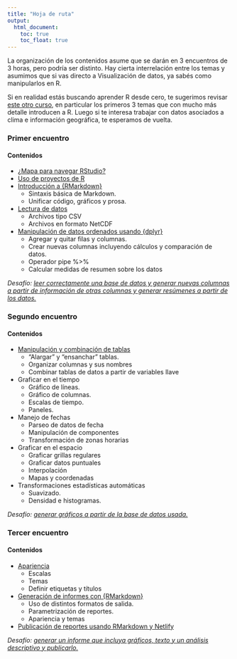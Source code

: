 ```yaml
---
title: "Hoja de ruta"
output: 
  html_document:
    toc: true
    toc_float: true
---
```


La organización de los contenidos asume que se darán en 3 encuentros de 3 horas, pero podría ser distinto. Hay cierta interrelación entre los temas y asumimos que si vas directo a Visualización de datos, ya sabés como manipularlos en R.

Si en realidad estás buscando aprender R desde cero, te sugerimos revisar [este otro curso](https://paocorrales.github.io/deExcelaR/), en particular los primeros 3 temas que con mucho más detalle introducen a R. Luego si te interesa trabajar con datos asociados a clima e información geográfica, te esperamos de vuelta.

### Primer encuentro

#### Contenidos

- [¿Mapa para navegar RStudio?](01-introduccion.html)
- [Uso de proyectos de R](02-proyectos.html)
- [Introducción a {RMarkdown}](03-reportes-I.html)
  - Sintaxis básica de Markdown.
  - Unificar código, gráficos y prosa.
- [Lectura de datos](04-lectura.html)
  - Archivos tipo CSV
  - Archivos en formato NetCDF
- [Manipulación de datos ordenados usando {dplyr}](05-dplyr.html)
  - Agregar y quitar filas y columnas.
  - Crear nuevas columnas incluyendo cálculos y comparación de datos.
  - Operador pipe %>%
  - Calcular medidas de resumen sobre los datos


*Desafío: [leer correctamente una base de datos y generar nuevas columnas a partir de información de otras columnas y generar resúmenes a partir de los datos.](desafio-1html)*


### Segundo encuentro

#### Contenidos

- [Manipulación y combinación de tablas](08-dplyr-tidyr-II.html)
    - “Alargar” y “ensanchar” tablas.	
    - Organizar columnas y sus nombres
    - Combinar tablas de datos a partir de variables llave
- Graficar en el tiempo
  - Gráfico de líneas.
  - Gráfico de columnas.
  - Escalas de tiempo.
  - Paneles.
- Manejo de fechas
  - Parseo de datos de fecha
  - Manipulación de componentes
  - Transformación de zonas horarias
- Graficar en el espacio
  - Graficar grillas regulares
  - Graficar datos puntuales
  - Interpolación
  - Mapas y coordenadas
- Transformaciones estadísticas automáticas 
  - Suavizado.
  - Densidad e histogramas.

*Desafío: [generar gráficos a partir de la base de datos usada.](desafio-2.html)*

### Tercer encuentro

#### Contenidos

- [Apariencia](10-ggplot-III.html)
    - Escalas
    - Temas
    - Definir etiquetas y títulos
- [Generación de informes con {RMarkdown}](11-reportes-II.html)
    - Uso de distintos formatos de salida.
    - Parametrización de reportes.
    - Apariencia y temas
- [Publicación de reportes usando RMarkdown y Netlify](12-publicar.html) 

*Desafío: [generar un informe que incluya gráficos, texto y un análisis descriptivo y publicarlo.](desafio-3.html)*

